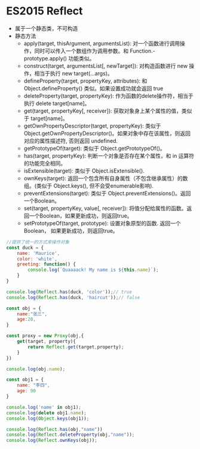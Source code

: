 # ES2015 Reflect
- 属于一个静态类，不可构造
- 静态方法
    -  apply(target, thisArgument, argumentsList): 对一个函数进行调用操作，同时可以传入一个数组作为调用参数。和 Function.-  prototype.apply() 功能类似。
    -  construct(target, argumentsList[, newTarget]): 对构造函数进行 new 操作，相当于执行 new target(...args)。
    -  defineProperty(target, propertyKey, attributes): 和 Object.defineProperty() 类似。如果设置成功就会返回 true
    -  deleteProperty(target, propertyKey): 作为函数的delete操作符，相当于执行 delete target[name]。
    -  get(target, propertyKey[, receiver]): 获取对象身上某个属性的值，类似于 target[name]。
    -  getOwnPropertyDescriptor(target, propertyKey): 类似于 Object.getOwnPropertyDescriptor()。如果对象中存在该属性，则返回对应的属性描述符,  否则返回 undefined.
    -  getPrototypeOf(target): 类似于 Object.getPrototypeOf()。
    -  has(target, propertyKey): 判断一个对象是否存在某个属性，和 in 运算符 的功能完全相同。
    -  isExtensible(target): 类似于 Object.isExtensible().
    -  ownKeys(target): 返回一个包含所有自身属性（不包含继承属性）的数组。(类似于 Object.keys(), 但不会受enumerable影响).
    -  preventExtensions(target): 类似于 Object.preventExtensions()。返回一个Boolean。
    -  set(target, propertyKey, value[, receiver]): 将值分配给属性的函数。返回一个Boolean，如果更新成功，则返回true。
    -  setPrototypeOf(target, prototype): 设置对象原型的函数. 返回一个 Boolean， 如果更新成功，则返回true。
```javascript
//提供了统一的方式来操作对象
const duck = {
    name: 'Maurice',
    color: 'white',
    greeting: function() {
        console.log(`Quaaaack! My name is ${this.name}`);
    }
}

console.log(Reflect.has(duck, 'color'));// true
console.log(Reflect.has(duck, 'haircut'));// false

const obj = {
    name:"张三",
    age:20,
}

const proxy = new Proxy(obj,{
    get(target, property){
        return Reflect.get(target,property);
    }
})

console.log(obj.name);

const obj1 = {
    name: "李四",
    age: 90
}

console.log('name' in obj1);
console.log(delete obj1.name);
console.log(Object.keys(obj1));

console.log(Reflect.has(obj,"name"))
console.log(Reflect.deleteProperty(obj,"name"));
console.log(Reflect.ownKeys(obj));
```
